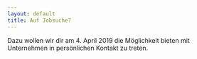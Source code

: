 ```yaml
---
layout: default
title: Auf Jobsuche?
---
```


<p class="lead" markdown="1">
Dazu wollen wir dir am 4. April 2019 die Möglichkeit bieten mit Unternehmen in persönlichen Kontakt zu treten.
</p>
